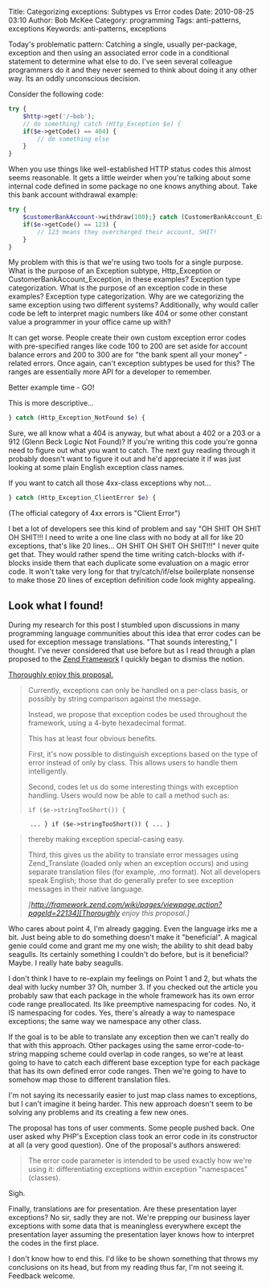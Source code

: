 Title: Categorizing exceptions: Subtypes vs Error codes
Date: 2010-08-25 03:10
Author: Bob McKee
Category: programming
Tags: anti-patterns, exceptions
Keywords: anti-patterns, exceptions

Today's problematic pattern: Catching a single, usually per-package,
exception and then using an associated error code in a conditional
statement to determine what else to do. I've seen several colleague
programmers do it and they never seemed to think about doing it any
other way. Its an oddly unconscious decision.

Consider the following code:

```php
try {
    $http->get('/~bob');
    // do something} catch (Http_Exception $e) {
    if($e->getCode() == 404) {
        // do something else
    }
}
```

When you use things like well-established HTTP status codes this almost
seems reasonable. It gets a little weirder when you're talking about
some internal code defined in some package no one knows anything about.
Take this bank account withdrawal example:

```php
try {
    $customerBankAccount->withdraw(100);} catch (CustomerBankAccount_Exception $e) {
    if($e->getCode() == 123) {
        // 123 means they overcharged their account, SHIT!
    }
}
```

My problem with this is that we're using two tools for a single purpose.
What is the purpose of an Exception subtype, Http\_Exception or
CustomerBankAccount\_Exception, in these examples? Exception type
categorization. What is the purpose of an exception code in these
examples? Exception type categorization. Why are we categorizing the
same exception using two different systems? Additionally, why would
caller code be left to interpret magic numbers like 404 or some other
constant value a programmer in your office came up with?

It can get worse. People create their own custom exception error codes
with pre-specified ranges like code 100 to 200 are set aside for account
balance errors and 200 to 300 are for "the bank spent all your money"
-related errors. Once again, can't exception subtypes be used for this?
The ranges are essentially more API for a developer to remember.

Better example time - GO!

This is more descriptive...

```php
} catch (Http_Exception_NotFound $e) {
```

Sure, we all know what a 404 is anyway, but what about a 402 or a 203 or
a 912 (Glenn Beck Logic Not Found)? If you're writing this code you're
gonna need to figure out what you want to catch. The next guy reading
through it probably doesn't want to figure it out and he'd appreciate it
if was just looking at some plain English exception class names.

If you want to catch all those 4xx-class exceptions why not...

```php
} catch (Http_Exception_ClientError $e) {
```

(The official category of 4xx errors is "Client Error")

I bet a lot of developers see this kind of problem and say "OH SHIT OH
SHIT OH SHIT!!! I need to write a one line class with no body at all for
like 20 exceptions, that's like 20 lines... OH SHIT OH SHIT OH SHIT!!!"
I never quite get that. They would rather spend the time writing
catch-blocks with if-blocks inside them that each duplicate some
evaluation on a magic error code. It won't take very long for that
try/catch/if/else boilerplate nonsense to make those 20 lines of
exception definition code look mighty appealing.

## Look what I found!

During my research for this post I stumbled upon discussions in many
programming language communities about this idea that error codes can be
used for exception message translations. "That sounds interesting," I
thought. I've never considered that use before but as I read through a
plan proposed to the [Zend Framework][] I quickly began to dismiss the
notion.

[Thoroughly enjoy this proposal.][]

> Currently, exceptions can only be handled on a per-class basis, or
> possibly by string comparison against the message.
>
> Instead, we propose that exception codes be used throughout the
> framework, using a 4-byte hexadecimal format.
>
> This has at least four obvious benefits.
>
> First, it's now possible to distinguish exceptions based on the type
> of error instead of only by class. This allows users to handle them
> intelligently.
>
> Second, codes let us do some interesting things with exception
> handling. Users would now be able to call a method such as:
>
>     if ($e->stringTooShort()) {
          ... } if ($e->stringTooShort()) { ... }
>
> thereby making exception special-casing easy.
>
> Third, this gives us the ability to translate error messages using
> Zend\_Translate (loaded only when an exception occurs) and using
> separate translation files (for example, .mo format). Not all
> developers speak English; those that do generally prefer to see
> exception messages in their native language.
> 
> <cite>[http://framework.zend.com/wiki/pages/viewpage.action?pageId=22134][Thoroughly
> enjoy this proposal.]</cite>

Who cares about point 4, I'm already gagging. Even the language irks me
a bit. Just being able to do something doesn't make it "beneficial". A
magical genie could come and grant me my one wish; the ability to shit
dead baby seagulls. Its certainly something I couldn't do before, but is
it beneficial? Maybe. I really hate baby seagulls.

I don't think I have to re-explain my feelings on Point 1 and 2, but
whats the deal with lucky number 3? Oh, number 3. If you checked out the
article you probably saw that each package in the whole framework has
its own error code range preallocated. Its like preemptive namespacing
for codes. No, it IS namespacing for codes. Yes, there's already a way
to namespace exceptions; the same way we namespace any other class.

If the goal is to be able to translate any exception then we can't
really do that with this approach. Other packages using the same
error-code-to-string mapping scheme could overlap in code ranges, so
we're at least going to have to catch each different base exception type
for each package that has its own defined error code ranges. Then we're
going to have to somehow map those to different translation files.

I'm not saying its necessarily easier to just map class names to
exceptions, but I can't imagine it being harder. This new approach
doesn't seem to be solving any problems and its creating a few new ones.

The proposal has tons of user comments. Some people pushed back. One
user asked why PHP's Exception class took an error code in its
constructor at all (a very good question). One of the proposal's authors
answered:

> The error code parameter is intended to be used exactly how we're
> using it: differentiating exceptions within exception "namespaces"
> (classes).

Sigh.

Finally, translations are for presentation. Are these presentation layer
exceptions? No sir, sadly they are not. We're prepping our business
layer exceptions with some data that is meaningless everywhere except
the presentation layer assuming the presentation layer knows how to
interpret the codes in the first place.

I don't know how to end this. I'd like to be shown something that throws
my conclusions on its head, but from my reading thus far, I'm not seeing
it. Feedback welcome.

[Zend Framework]: http://framework.zend.com/
  [Thoroughly enjoy this proposal.]: http://framework.zend.com/wiki/pages/viewpage.action?pageId=22134
